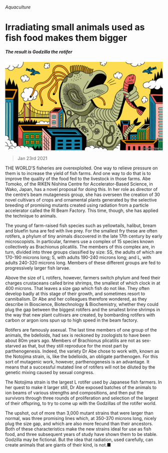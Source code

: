 ###### Aquaculture

# Irradiating small animals used as fish food makes them bigger 

##### The result is Godzilla the rotifer 

![image](images/20210123_STD001_1.jpg) 

> Jan 23rd 2021 


THE WORLD’S fisheries are overexploited. One way to relieve pressure on them is to increase the yield of fish farms. And one way to do that is to improve the quality of the food fed to the livestock in those farms. Abe Tomoko, of the RIKEN Nishina Centre for Accelerator-Based Science, in Wako, Japan, has a novel proposal for doing this. In her role as director of the centre’s beam mutagenesis group, she has overseen the creation of 30 novel cultivars of crops and ornamental plants generated by the selective breeding of promising mutants created using radiation from a particle accelerator called the RI Beam Factory. This time, though, she has applied the technique to animals.


The young of farm-raised fish species such as yellowtails, halibut, bream and bluefin tuna are fed with live prey. For the smallest fry these are often rotifers, a phylum of tiny animals discovered in the late 17th century by early microscopists. In particular, farmers use a complex of 15 species known collectively as Brachionus plicatilis. The members of this complex are, in turn, divided into three groups classified by size: SS, the adults of which are 170-190 microns long; S, with adults 190-240 microns long; and L, with adults 240-320 microns long. Members of these different groups are fed to progressively larger fish larvae.



Above the size of L rotifers, however, farmers switch phylum and feed their charges crustaceans called brine shrimps, the smallest of which clock in at 400 microns. That leaves a size gap which fish do not like. They often develop badly at this stage of their growth, and sometimes resort to cannibalism. Dr Abe and her colleagues therefore wondered, as they describe in Bioscience, Biotechnology &amp; Biochemistry, whether they could plug the gap between the biggest rotifers and the smallest brine shrimps in the way that new plant cultivars are created, by bombarding rotifers with carbon or argon ions spun up to high speed in the beam factory.


Rotifers are famously asexual. The last time members of one group of the animals, the bdelloids, had sex is reckoned by zoologists to have been about 80m years ago. Members of Brachionus plicatilis are not as sex-starved as that, but they still reproduce for the most part by parthenogenesis. Indeed, the variety Dr Abe chose to work with, known as the Notojima strain, is, like the bdelloids, an obligate parthenogen. For this sort of mutagenic work, however, parthenogenesis is an advantage. It means that a successful mutated line of rotifers will not be diluted by the genetic mixing caused by sexual congress.


The Notojima strain is the largest L rotifer used by Japanese fish farmers. In her quest to make it larger still, Dr Abe exposed batches of the animals to ion beams of various strengths and compositions, and then put the survivors through three rounds of proliferation and selection of the largest of their offspring, to try to come up with the Godzillas of the rotifer world.


The upshot, out of more than 3,000 mutant strains that were larger than normal, was three promising lines which, at 350-370 microns long, nicely plug the size gap, and which are also more fecund than their ancestors. Both of these characteristics make the new strains ideal for use as fish food, and three subsequent years of study have shown them to be stable. Godzilla may be fictional. But the idea that radiation, used carefully, can create animals that are giants of their kind, is not.■

